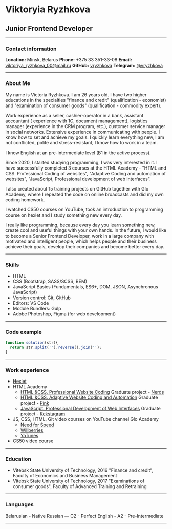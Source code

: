 # Viktoryia Ryzhkova

## Junior Frontend Developer

------------

### Contact information
**Location:** Minsk, Belarus
**Phone:** +375 33 351-33-08
**Email:** viktoriya_ryzhkova_00@mail.ru
**GitHub:** [vryzhkova](https://github.com/vryzhkova "vryzhkova")
**Telegram:** [@vryzhkova](https://t.me/vryzhkova)

------------

### About Me
My name is Victoria Ryzhkova. I am 26 years old. I have two higher educations in the specialties "finance and credit" (qualification - economist) and "examination of consumer goods" (qualification - commodity expert).

Work experience as a seller, cashier-operator in a bank, assistant accountant ( experience with 1C, document management), logistics manager (experience in the CRM program, etc.), customer service manager in social networks. Extensive experience in communicating with people. I know how to set and achieve my goals. I quickly learn everything new, I am not conflicted, polite and stress-resistant, I know how to work in a team.

I know English at an pre-intermediate level (B1 in the active process).

Since 2020, I started studying programming, I was very interested in it.
I have successfully completed 3 courses at the HTML Academy - "HTML and CSS. Professional Coding of websites", "Adaptive Coding and automation of websites", "JavaScript, Professional development of web interfaces".

I also created about 15 training projects on GitHub together with Glo Academy, where I repeated the code on online broadcasts and did my own coding homework. 

I watched CS50 courses on YouTube, took an introduction to programming course on hexlet and I study something new every day.

I really like programming, because every day you learn something new, create cool and useful things with your own hands.
In the future, I would like to become a Senior Frontend Developer, work in a large company with motivated and intelligent people, which helps people and their business achieve their goals, develop their companies and become better every day.

------------

### Skills
- HTML
- CSS (Bootstrap, SASS/SCSS, BEM)
- JavaScript Basics  (Fundamentals, ES6+, DOM, JSON, Asynchronous JavaScript)
- Version control: Git, GitHub
- Editors: VS Code
- Module Bundlers: Gulp
- Adobe Photoshop, Figma (for web development)

------------


### Code example
```javascript
function solution(str){
  return str.split('').reverse().join('');  
}
```
------------

 ### Work experience
 
- [Hexlet](https://ru.hexlet.io/u/vryzhkova)
- HTML Academy
    - [HTML &CSS. Professional Website Coding](https://assets.htmlacademy.ru/certificates/intensive/193/1620049.pdf)
   Graduate project - [Nerds](https://github.com/vryzhkova/1620049-nerds-30 "Nerds")
    - [HTML &CSS. Adaptive Website Coding and Automation](https://assets.htmlacademy.ru/certificates/intensive/199/1620049.pdf)
   Graduate project - [Pink](https://github.com/vryzhkova/1620049-pink-22)
    - [JavaScript. Professional Development of Web Interfaces](https://assets.htmlacademy.ru/certificates/intensive/205/1620049.pdf)
     Graduate project - [Kekstagram](https://vryzhkova.github.io/1620049-kekstagram-23/ "Kekstagram")
- JS, CSS, HTML, Git video courses on YouTube channel Glo Academy
    - [Need for Speed](https://github.com/vryzhkova/nfs-js)
    - [Willberries](https://github.com/vryzhkova/willberries-js)
    - [YaTunes](https://github.com/vryzhkova/YaTunes)
- CS50 video course 


------------

### Education
- Vitebsk State University of Technology, 2016
  "Finance and credit", Faculty of Economics and Business Management 
- Vitebsk State University of Technology, 2017
  "Examinations of consumer goods", Faculty of Advanced Training and Retraining

------------

### Languages
Belarusian - Native
Russian — C2 - Perfect
English - A2 - Pre-Intermediate

------------

